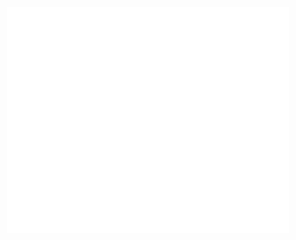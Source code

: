 <div display:flex; justify-content:top; align="center">
		<img src="main.svg" width="500" height="400">
</div>

